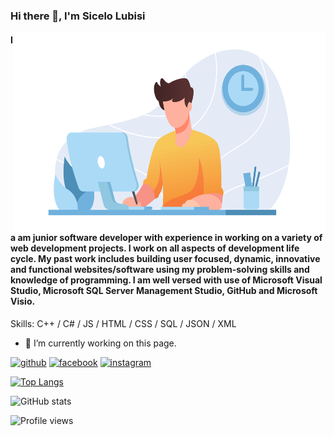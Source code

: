 ### Hi there 👋, I'm Sicelo Lubisi

<img align="right" alt="GIF" src="https://github.com/SiceloLubisi/SiceloLubisi/blob/main/Profile.gif?raw=true" width="500" height="320" />

#### I a am junior software developer with experience in working on a variety of web development projects. I work on all aspects of development life cycle. My past work includes building user focused, dynamic, innovative and functional websites/software using my problem-solving skills and knowledge of programming. I am well versed with use of Microsoft Visual Studio, Microsoft SQL Server Management Studio, GitHub and Microsoft Visio. 

Skills: C++ / C# / JS / HTML / CSS / SQL / JSON / XML

- 🔭 I’m currently working on this page. 


[<img src='https://cdn.jsdelivr.net/npm/simple-icons@3.0.1/icons/github.svg' alt='github' height='40'>](https://github.com/SiceloLubisi)  [<img src='https://cdn.jsdelivr.net/npm/simple-icons@3.0.1/icons/facebook.svg' alt='facebook' height='40'>](https://www.facebook.com/LubisiSicelo)  [<img src='https://cdn.jsdelivr.net/npm/simple-icons@3.0.1/icons/instagram.svg' alt='instagram' height='40'>](https://www.instagram.com/meglubicy/)  

[![Top Langs](https://github-readme-stats.vercel.app/api/top-langs/?username=SiceloLubisi)](https://github.com/anuraghazra/github-readme-stats)

![GitHub stats](https://github-readme-stats.vercel.app/api?username=SiceloLubisi&show_icons=true)  

![Profile views](https://gpvc.arturio.dev/SiceloLubisi)  
